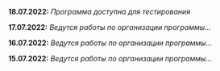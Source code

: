 **18.07.2022:** _Программа доступна для тестирования_

**17.07.2022:** _Ведутся работы по организации программы..._

**16.07.2022:** _Ведутся работы по организации программы..._

**15.07.2022:** _Ведутся работы по организации программы..._
